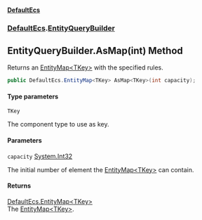 #### [DefaultEcs](DefaultEcs.md 'DefaultEcs')
### [DefaultEcs](DefaultEcs.md#DefaultEcs 'DefaultEcs').[EntityQueryBuilder](EntityQueryBuilder.md 'DefaultEcs.EntityQueryBuilder')

## EntityQueryBuilder.AsMap<TKey>(int) Method

Returns an [EntityMap&lt;TKey&gt;](EntityMap_TKey_.md 'DefaultEcs.EntityMap<TKey>') with the specified rules.

```csharp
public DefaultEcs.EntityMap<TKey> AsMap<TKey>(int capacity);
```
#### Type parameters

<a name='DefaultEcs.EntityQueryBuilder.AsMap_TKey_(int).TKey'></a>

`TKey`

The component type to use as key.
#### Parameters

<a name='DefaultEcs.EntityQueryBuilder.AsMap_TKey_(int).capacity'></a>

`capacity` [System.Int32](https://docs.microsoft.com/en-us/dotnet/api/System.Int32 'System.Int32')

The initial number of element the [EntityMap&lt;TKey&gt;](EntityMap_TKey_.md 'DefaultEcs.EntityMap<TKey>') can contain.

#### Returns
[DefaultEcs.EntityMap&lt;](EntityMap_TKey_.md 'DefaultEcs.EntityMap<TKey>')[TKey](EntityQueryBuilder.AsMap_TKey_(int).md#DefaultEcs.EntityQueryBuilder.AsMap_TKey_(int).TKey 'DefaultEcs.EntityQueryBuilder.AsMap<TKey>(int).TKey')[&gt;](EntityMap_TKey_.md 'DefaultEcs.EntityMap<TKey>')  
The [EntityMap&lt;TKey&gt;](EntityMap_TKey_.md 'DefaultEcs.EntityMap<TKey>').